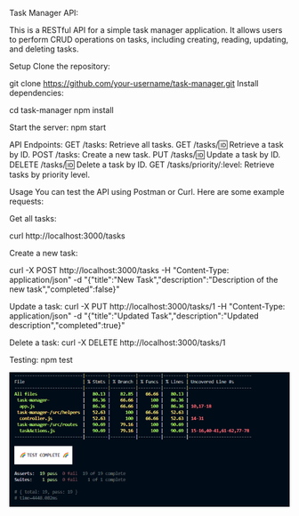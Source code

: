 Task Manager API:

This is a RESTful API for a simple task manager application. It allows users to perform CRUD operations on tasks, including creating, reading, updating, and deleting tasks.

Setup
Clone the repository:

git clone https://github.com/your-username/task-manager.git
Install dependencies:


cd task-manager
npm install

Start the server:
npm start

API Endpoints:
GET /tasks: Retrieve all tasks.
GET /tasks/:id: Retrieve a task by ID.
POST /tasks: Create a new task.
PUT /tasks/:id: Update a task by ID.
DELETE /tasks/:id: Delete a task by ID.
GET /tasks/priority/:level: Retrieve tasks by priority level.


Usage
You can test the API using Postman or Curl. Here are some example requests:

Get all tasks:


curl http://localhost:3000/tasks

Create a new task:


curl -X POST http://localhost:3000/tasks -H "Content-Type: application/json" -d "{\"title\":\"New Task\",\"description\":\"Description of the new task\",\"completed\":false}"

Update a task:
curl -X PUT http://localhost:3000/tasks/1 -H "Content-Type: application/json" -d "{\"title\":\"Updated Task\",\"description\":\"Updated description\",\"completed\":true}"


Delete a task:
curl -X DELETE http://localhost:3000/tasks/1

Testing:
npm test


![alt text](image.png)
